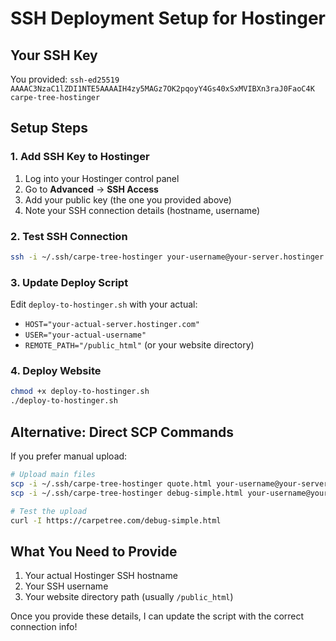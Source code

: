 # SSH Deployment Setup for Hostinger

## Your SSH Key
You provided: `ssh-ed25519 AAAAC3NzaC1lZDI1NTE5AAAAIH4zy5MAGz7OK2pqoyY4Gs40xSxMVIBXn3raJ0FaoC4K carpe-tree-hostinger`

## Setup Steps

### 1. Add SSH Key to Hostinger
1. Log into your Hostinger control panel
2. Go to **Advanced** → **SSH Access** 
3. Add your public key (the one you provided above)
4. Note your SSH connection details (hostname, username)

### 2. Test SSH Connection
```bash
ssh -i ~/.ssh/carpe-tree-hostinger your-username@your-server.hostinger.com
```

### 3. Update Deploy Script
Edit `deploy-to-hostinger.sh` with your actual:
- `HOST="your-actual-server.hostinger.com"`
- `USER="your-actual-username"`  
- `REMOTE_PATH="/public_html"` (or your website directory)

### 4. Deploy Website
```bash
chmod +x deploy-to-hostinger.sh
./deploy-to-hostinger.sh
```

## Alternative: Direct SCP Commands

If you prefer manual upload:
```bash
# Upload main files
scp -i ~/.ssh/carpe-tree-hostinger quote.html your-username@your-server.hostinger.com:/public_html/
scp -i ~/.ssh/carpe-tree-hostinger debug-simple.html your-username@your-server.hostinger.com:/public_html/

# Test the upload
curl -I https://carpetree.com/debug-simple.html
```

## What You Need to Provide
1. Your actual Hostinger SSH hostname
2. Your SSH username
3. Your website directory path (usually `/public_html`)

Once you provide these details, I can update the script with the correct connection info!